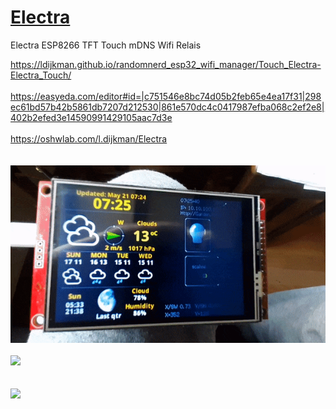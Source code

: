 # [Electra](https://ldijkman.github.io/randomnerd_esp32_wifi_manager/Touch_Electra-Electra_Touch/)

Electra ESP8266 TFT Touch mDNS Wifi Relais<br>

<a href="https://ldijkman.github.io/randomnerd_esp32_wifi_manager/Touch_Electra-Electra_Touch">https://ldijkman.github.io/randomnerd_esp32_wifi_manager/Touch_Electra-Electra_Touch/</a><br>
<br>
<a href="https://easyeda.com/editor#id=|c751546e8bc74d05b2feb65e4ea17f31|298ec61bd57b42b5861db7207d212530|861e570dc4c0417987efba068c2ef2e8|402b2efed3e14590991429105aac7d3e">https://easyeda.com/editor#id=|c751546e8bc74d05b2feb65e4ea17f31|298ec61bd57b42b5861db7207d212530|861e570dc4c0417987efba068c2ef2e8|402b2efed3e14590991429105aac7d3e</a><br>
<br>
<a href="https://oshwlab.com/l.dijkman/Electra">https://oshwlab.com/l.dijkman/Electra</a><br>
<br>
<br>
<img src="https://raw.githubusercontent.com/ldijkman/Electra/main/touch_electra.gif"><br>
<br>
<img src="https://raw.githubusercontent.com/ldijkman/randomnerd_esp32_wifi_manager/main/docs/Touch_Electra-Electra_Touch/Electra_webpage_animated.gif"><br>
<br>      
<img src="https://github.com/ldijkman/randomnerd_esp32_wifi_manager/blob/main/Electra.png?raw=true"><br>
